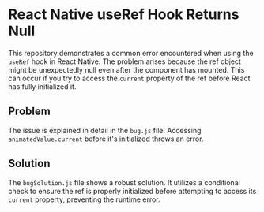 # React Native useRef Hook Returns Null

This repository demonstrates a common error encountered when using the `useRef` hook in React Native.  The problem arises because the ref object might be unexpectedly null even after the component has mounted. This can occur if you try to access the `current` property of the ref before React has fully initialized it.

## Problem
The issue is explained in detail in the `bug.js` file.  Accessing `animatedValue.current` before it's initialized throws an error. 

## Solution
The `bugSolution.js` file shows a robust solution. It utilizes a conditional check to ensure the ref is properly initialized before attempting to access its `current` property, preventing the runtime error.